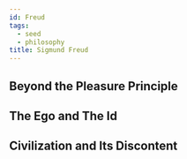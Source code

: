 ```yaml
---
id: Freud
tags:
  - seed
  - philosophy
title: Sigmund Freud
---
```


## Beyond the Pleasure Principle

## The Ego and The Id

## Civilization and Its Discontent
